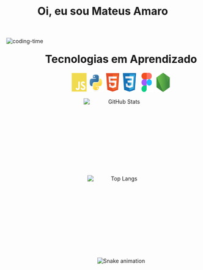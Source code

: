 <div align="center">

# Oi, eu sou Mateus Amaro
</div>

<br>

<div  align="center"> 
  <div style="display: inline_block"><br>
    <img align="left" height="250" alt="coding-time" src="code.gif">
    <h1 align="center">Tecnologias em Aprendizado</h1>
    <img align="center" height="50" width="40" alt="js-icon"  src="https://raw.githubusercontent.com/devicons/devicon/master/icons/javascript/javascript-plain.svg">
    <img align="center" height="50" width="40" alt="python-icon" src="https://raw.githubusercontent.com/devicons/devicon/master/icons/python/python-original.svg">
    <img align="center" height="50" width="40" alt="html-icon" src="https://raw.githubusercontent.com/devicons/devicon/master/icons/html5/html5-original.svg">
    <img align="center" height="50" width="40" alt="css-icon" src="https://raw.githubusercontent.com/devicons/devicon/master/icons/css3/css3-original.svg">
    <img align="center" height="50" width="40" alt="figma-icon" src="https://raw.githubusercontent.com/devicons/devicon/master/icons/figma/figma-original.svg">
    <img align="center" height="50" width="40" alt="nodejs-icon" src="https://raw.githubusercontent.com/devicons/devicon/master/icons/nodejs/nodejs-original.svg">

   </div>
    <br>

  <div style="display: flex; flex-direction: column; justify-content: center; align-items: center;">
  <img height="202em" src="https://github-readme-stats.vercel.app/api?username=MateusAmaroDaSilva&show_icons=true&theme=dark" alt="GitHub Stats" style="width: 48%;">
  <img height="202em" src="https://github-readme-stats.vercel.app/api/top-langs/?username=MateusAmaroDaSilva&layout=compact&theme=dark" alt="Top Langs" style="width: 43%;">
  
![Snake animation](https://github.com/LuigiGF/LuigiGF/blob/output/github-contribution-grid-snake.svg)



